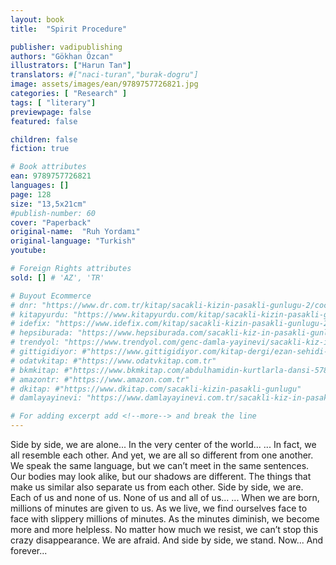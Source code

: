 ```yaml
---
layout: book
title:  "Spirit Procedure"

publisher: vadipublishing
authors: "Gökhan Özcan"
illustrators: ["Harun Tan"]
translators: #["naci-turan","burak-dogru"]
image: assets/images/ean/9789757726821.jpg
categories: [ "Research" ]
tags: [ "literary"]
previewpage: false
featured: false

children: false
fiction: true

# Book attributes
ean: 9789757726821
languages: []
page: 128
size: "13,5x21cm"
#publish-number: 60
cover: "Paperback"
original-name:  "Ruh Yordamı"
original-language: "Turkish"
youtube:

# Foreign Rights attributes
sold: [] # 'AZ', 'TR'

# Buyout Ecommerce
# dnr: "https://www.dr.com.tr/kitap/sacakli-kizin-pasakli-gunlugu-2/cocuk-ve-genclik/genclik-10-yas/roman-oyku/urunno=0001893059001"
# kitapyurdu: "https://www.kitapyurdu.com/kitap/sacakli-kizin-pasakli-gunlugu-2-/560122.html&filter_name=Sa%C3%A7akl%C4%B1+K%C4%B1z%27%C4%B1n+Pasakl%C4%B1+G%C3%BCnl%C3%BC%C4%9F%C3%BC+2"
# idefix: "https://www.idefix.com/kitap/sacakli-kizin-pasakli-gunlugu-2/cocuk-ve-genclik/genclik-10-yas/roman-oyku/urunno=0001893059001"
# hepsiburada: "https://www.hepsiburada.com/sacakli-kiz-in-pasakli-gunlugu-2-damla-yayinevi-p-HBV000012ER86"
# trendyol: "https://www.trendyol.com/genc-damla-yayinevi/sacakli-kiz-in-pasakli-gunlugu-2-p-54825777"
# gittigidiyor: #"https://www.gittigidiyor.com/kitap-dergi/ezan-sehidi-adnan-menderes_pdp_732728793"
# odatvkitap: #"https://www.odatvkitap.com.tr"
# bkmkitap: #"https://www.bkmkitap.com/abdulhamidin-kurtlarla-dansi-578226"
# amazontr: #"https://www.amazon.com.tr"
# dkitap: #"https://www.dkitap.com/sacakli-kizin-pasakli-gunlugu"
# damlayayinevi: "https://www.damlayayinevi.com.tr/sacakli-kiz-in-pasakli-gunlugu-2-bu-iste-bi-terslik-var"

# For adding excerpt add <!--more--> and break the line
---
```

Side by side, we are alone...
In the very center of the world...
...
In fact, we all resemble each other. And yet, we
are all so different from one another. We speak
the same language, but we can’t meet in the same
sentences. Our bodies may look alike, but our
shadows are different. The things that make us
similar also separate us from each other. Side by
side, we are. Each of us and none of us. None of
us and all of us...
...
When we are born, millions of minutes are given
to us. As we live, we find ourselves face to face
with slippery millions of minutes. As the minutes
diminish, we become more and more helpless. No
matter how much we resist, we can’t stop this crazy disappearance. We are afraid. And side by side,
we stand. Now...
And forever...
<!--more--> 

